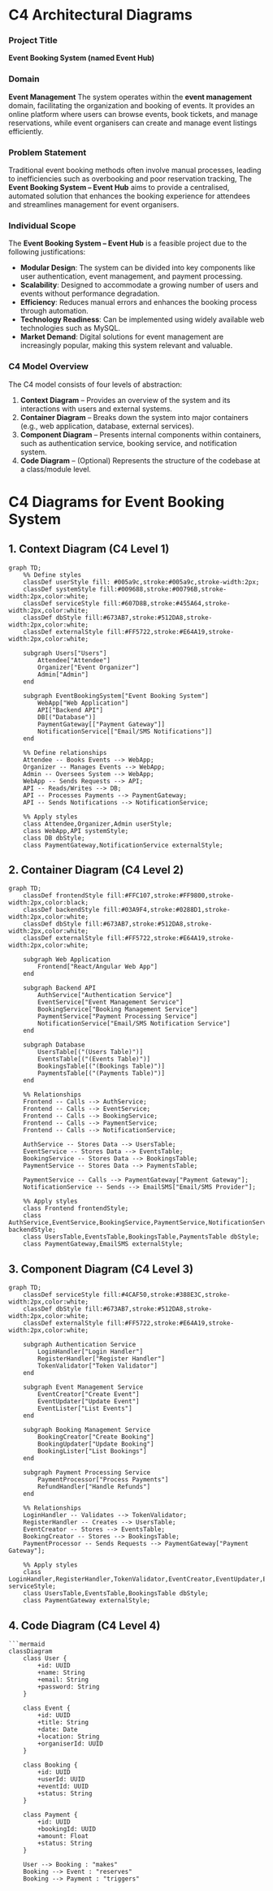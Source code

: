 # C4 Architectural Diagrams

### Project Title
**Event Booking System (named Event Hub)**

### Domain
**Event Management**
The system operates within the **event management** domain, facilitating the organization and booking of events. It provides an online platform where users can browse events, book tickets, and manage reservations, while event organisers can create and manage event listings efficiently.

### Problem Statement
Traditional event booking methods often involve manual processes, leading to inefficiencies such as overbooking and poor reservation tracking, The **Event Booking System – Event Hub** aims to provide a centralised, automated solution that enhances the booking experience for attendees and streamlines management for event organisers.

### Individual Scope
The **Event Booking System – Event Hub** is a feasible project due to the following justifications:
- **Modular Design**: The system can be divided into key components like user authentication, event management, and payment processing.
- **Scalability**: Designed to accommodate a growing number of users and events without performance degradation.
- **Efficiency**: Reduces manual errors and enhances the booking process through automation.
- **Technology Readiness**: Can be implemented using widely available web technologies such as MySQL.
- **Market Demand**: Digital solutions for event management are increasingly popular, making this system relevant and valuable.


### C4 Model Overview
The C4 model consists of four levels of abstraction:
1. **Context Diagram** – Provides an overview of the system and its interactions with users and external systems.
2. **Container Diagram** – Breaks down the system into major containers (e.g., web application, database, external services).
3. **Component Diagram** – Presents internal components within containers, such as authentication service, booking service, and notification system.
4. **Code Diagram** – (Optional) Represents the structure of the codebase at a class/module level.

# C4 Diagrams for Event Booking System

## 1. Context Diagram (C4 Level 1)

```mermaid
graph TD;
    %% Define styles
    classDef userStyle fill: #005a9c,stroke:#005a9c,stroke-width:2px;
    classDef systemStyle fill:#009688,stroke:#00796B,stroke-width:2px,color:white;
    classDef serviceStyle fill:#607D8B,stroke:#455A64,stroke-width:2px,color:white;
    classDef dbStyle fill:#673AB7,stroke:#512DA8,stroke-width:2px,color:white;
    classDef externalStyle fill:#FF5722,stroke:#E64A19,stroke-width:2px,color:white;
    
    subgraph Users["Users"]
        Attendee["Attendee"]
        Organizer["Event Organizer"]
        Admin["Admin"]
    end
    
    subgraph EventBookingSystem["Event Booking System"]
        WebApp["Web Application"]
        API["Backend API"]
        DB[("Database")]
        PaymentGateway[["Payment Gateway"]]
        NotificationService[["Email/SMS Notifications"]]
    end
    
    %% Define relationships
    Attendee -- Books Events --> WebApp;
    Organizer -- Manages Events --> WebApp;
    Admin -- Oversees System --> WebApp;
    WebApp -- Sends Requests --> API;
    API -- Reads/Writes --> DB;
    API -- Processes Payments --> PaymentGateway;
    API -- Sends Notifications --> NotificationService;

    %% Apply styles
    class Attendee,Organizer,Admin userStyle;
    class WebApp,API systemStyle;
    class DB dbStyle;
    class PaymentGateway,NotificationService externalStyle;

```


## 2. Container Diagram (C4 Level 2)
```mermaid
graph TD;
    classDef frontendStyle fill:#FFC107,stroke:#FF9800,stroke-width:2px,color:black;
    classDef backendStyle fill:#03A9F4,stroke:#0288D1,stroke-width:2px,color:white;
    classDef dbStyle fill:#673AB7,stroke:#512DA8,stroke-width:2px,color:white;
    classDef externalStyle fill:#FF5722,stroke:#E64A19,stroke-width:2px,color:white;

    subgraph Web Application
        Frontend["React/Angular Web App"]
    end
    
    subgraph Backend API
        AuthService["Authentication Service"]
        EventService["Event Management Service"]
        BookingService["Booking Management Service"]
        PaymentService["Payment Processing Service"]
        NotificationService["Email/SMS Notification Service"]
    end
    
    subgraph Database
        UsersTable[("(Users Table)")]
        EventsTable[("(Events Table)")]
        BookingsTable[("(Bookings Table)")]
        PaymentsTable[("(Payments Table)")]
    end

    %% Relationships
    Frontend -- Calls --> AuthService;
    Frontend -- Calls --> EventService;
    Frontend -- Calls --> BookingService;
    Frontend -- Calls --> PaymentService;
    Frontend -- Calls --> NotificationService;
    
    AuthService -- Stores Data --> UsersTable;
    EventService -- Stores Data --> EventsTable;
    BookingService -- Stores Data --> BookingsTable;
    PaymentService -- Stores Data --> PaymentsTable;
    
    PaymentService -- Calls --> PaymentGateway["Payment Gateway"];
    NotificationService -- Sends --> EmailSMS["Email/SMS Provider"];

    %% Apply styles
    class Frontend frontendStyle;
    class AuthService,EventService,BookingService,PaymentService,NotificationService backendStyle;
    class UsersTable,EventsTable,BookingsTable,PaymentsTable dbStyle;
    class PaymentGateway,EmailSMS externalStyle;

```

## 3. Component Diagram (C4 Level 3)
```mermaid
graph TD;
    classDef serviceStyle fill:#4CAF50,stroke:#388E3C,stroke-width:2px,color:white;
    classDef dbStyle fill:#673AB7,stroke:#512DA8,stroke-width:2px,color:white;
    classDef externalStyle fill:#FF5722,stroke:#E64A19,stroke-width:2px,color:white;

    subgraph Authentication Service
        LoginHandler["Login Handler"]
        RegisterHandler["Register Handler"]
        TokenValidator["Token Validator"]
    end
    
    subgraph Event Management Service
        EventCreator["Create Event"]
        EventUpdater["Update Event"]
        EventLister["List Events"]
    end
    
    subgraph Booking Management Service
        BookingCreator["Create Booking"]
        BookingUpdater["Update Booking"]
        BookingLister["List Bookings"]
    end
    
    subgraph Payment Processing Service
        PaymentProcessor["Process Payments"]
        RefundHandler["Handle Refunds"]
    end
    
    %% Relationships
    LoginHandler -- Validates --> TokenValidator;
    RegisterHandler -- Creates --> UsersTable;
    EventCreator -- Stores --> EventsTable;
    BookingCreator -- Stores --> BookingsTable;
    PaymentProcessor -- Sends Requests --> PaymentGateway["Payment Gateway"];

    %% Apply styles
    class LoginHandler,RegisterHandler,TokenValidator,EventCreator,EventUpdater,EventLister,BookingCreator,BookingUpdater,BookingLister,PaymentProcessor,RefundHandler serviceStyle;
    class UsersTable,EventsTable,BookingsTable dbStyle;
    class PaymentGateway externalStyle;
```

## 4. Code Diagram (C4 Level 4) 
```mermaid
```mermaid
classDiagram
    class User {
        +id: UUID
        +name: String
        +email: String
        +password: String
    }
    
    class Event {
        +id: UUID
        +title: String
        +date: Date
        +location: String
        +organiserId: UUID
    }
    
    class Booking {
        +id: UUID
        +userId: UUID
        +eventId: UUID
        +status: String
    }
    
    class Payment {
        +id: UUID
        +bookingId: UUID
        +amount: Float
        +status: String
    }
    
    User --> Booking : "makes"
    Booking --> Event : "reserves"
    Booking --> Payment : "triggers"
```



